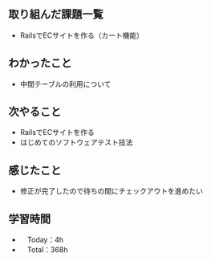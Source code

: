 ## 取り組んだ課題一覧
- RailsでECサイトを作る（カート機能）

## わかったこと 
- 中間テーブルの利用について

## 次やること
- RailsでECサイトを作る
- はじめてのソフトウェアテスト技法

## 感じたこと
- 修正が完了したので待ちの間にチェックアウトを進めたい

## 学習時間
- 　Today：4h
- 　Total：368h